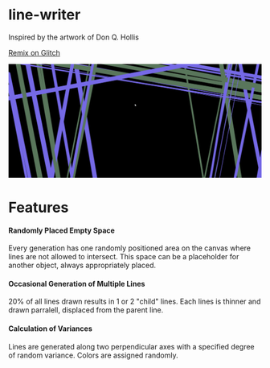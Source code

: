 # line-writer

Inspired by the artwork of Don Q. Hollis

<a href="https://sam-parsons-line-writer.glitch.me">Remix on Glitch</a>

![](don.gif)


<h1>Features</h1>

<h4>
Randomly Placed Empty Space
</h4>
<p>
Every generation has one randomly positioned area on the canvas where lines are not allowed to intersect.  This space can be a placeholder for another object, always appropriately placed.
</p>

<h4>
Occasional Generation of Multiple Lines
</h4>
<p>
20% of all lines drawn results in 1 or 2 "child" lines. Each lines is thinner and drawn parralell, displaced from the parent line.
</p>

<h4>
Calculation of Variances
</h4>
<p>
Lines are generated along two perpendicular axes with a specified degree of random variance. Colors are assigned randomly.
</p>
